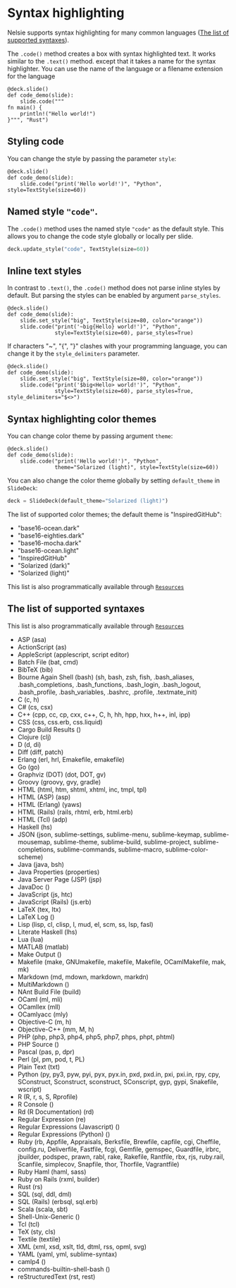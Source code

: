 # Syntax highlighting

Nelsie supports syntax highlighting for many common languages ([The list of supported syntaxes](#the-list-of-supported-syntaxes)).

The `.code()` method creates a box with syntax highlighted text. It works similar to the `.text()` method.
except that it takes a name for the syntax highlighter. You can use the name of the language or a filename extension
for the language

```nelsie
@deck.slide()
def code_demo(slide):
    slide.code("""
fn main() {
    println!("Hello world!")
}""", "Rust")
```

## Styling code

You can change the style by passing the parameter `style`:

```nelsie
@deck.slide()
def code_demo(slide):
    slide.code("print('Hello world!')", "Python", style=TextStyle(size=60))
```


## Named style `"code"`.

The `.code()` method uses the named style `"code"` as the default style.
This allows you to change the code style globally or locally per slide.

```python
deck.update_style("code", TextStyle(size=60))
```


## Inline text styles

In contrast to `.text()`, the `.code()` method does not parse inline styles by default.
But parsing the styles can be enabled by argument `parse_styles`.

```nelsie
@deck.slide()
def code_demo(slide):
    slide.set_style("big", TextStyle(size=80, color="orange"))
    slide.code("print('~big{Hello} world!')", "Python",
               style=TextStyle(size=60), parse_styles=True)
```

If characters "~", "{", "}" clashes with your programming language,
you can change it by the `style_delimiters` parameter.

```nelsie
@deck.slide()
def code_demo(slide):
    slide.set_style("big", TextStyle(size=80, color="orange"))
    slide.code("print('$big<Hello> world!')", "Python",
               style=TextStyle(size=60), parse_styles=True, style_delimiters="$<>")
```


## Syntax highlighting color themes

You can change color theme by passing argument `theme`:

```nelsie
@deck.slide()
def code_demo(slide):
    slide.code("print('Hello world!')", "Python",
               theme="Solarized (light)", style=TextStyle(size=60))
```

You can also change the color theme globally by setting `default_theme` in `SlideDeck`:

```python
deck = SlideDeck(default_theme="Solarized (light)")
```

The list of supported color themes; the default theme is "InspiredGitHub":

* "base16-ocean.dark"
* "base16-eighties.dark"
* "base16-mocha.dark"
* "base16-ocean.light"
* "InspiredGitHub"
* "Solarized (dark)"
* "Solarized (light)"

This list is also programmatically available through [`Resources`](resources.md)

## The list of supported syntaxes

This list is also programmatically available through [`Resources`](resources.md)

* ASP (asa)
* ActionScript (as)
* AppleScript (applescript, script editor)
* Batch File (bat, cmd)
* BibTeX (bib)
* Bourne Again Shell (bash) (sh, bash, zsh, fish, .bash_aliases, .bash_completions, .bash_functions, .bash_login, .bash_logout, .bash_profile, .bash_variables, .bashrc, .profile, .textmate_init)
* C (c, h)
* C# (cs, csx)
* C++ (cpp, cc, cp, cxx, c++, C, h, hh, hpp, hxx, h++, inl, ipp)
* CSS (css, css.erb, css.liquid)
* Cargo Build Results ()
* Clojure (clj)
* D (d, di)
* Diff (diff, patch)
* Erlang (erl, hrl, Emakefile, emakefile)
* Go (go)
* Graphviz (DOT) (dot, DOT, gv)
* Groovy (groovy, gvy, gradle)
* HTML (html, htm, shtml, xhtml, inc, tmpl, tpl)
* HTML (ASP) (asp)
* HTML (Erlang) (yaws)
* HTML (Rails) (rails, rhtml, erb, html.erb)
* HTML (Tcl) (adp)
* Haskell (hs)
* JSON (json, sublime-settings, sublime-menu, sublime-keymap, sublime-mousemap, sublime-theme, sublime-build, sublime-project, sublime-completions, sublime-commands, sublime-macro, sublime-color-scheme)
* Java (java, bsh)
* Java Properties (properties)
* Java Server Page (JSP) (jsp)
* JavaDoc ()
* JavaScript (js, htc)
* JavaScript (Rails) (js.erb)
* LaTeX (tex, ltx)
* LaTeX Log ()
* Lisp (lisp, cl, clisp, l, mud, el, scm, ss, lsp, fasl)
* Literate Haskell (lhs)
* Lua (lua)
* MATLAB (matlab)
* Make Output ()
* Makefile (make, GNUmakefile, makefile, Makefile, OCamlMakefile, mak, mk)
* Markdown (md, mdown, markdown, markdn)
* MultiMarkdown ()
* NAnt Build File (build)
* OCaml (ml, mli)
* OCamllex (mll)
* OCamlyacc (mly)
* Objective-C (m, h)
* Objective-C++ (mm, M, h)
* PHP (php, php3, php4, php5, php7, phps, phpt, phtml)
* PHP Source ()
* Pascal (pas, p, dpr)
* Perl (pl, pm, pod, t, PL)
* Plain Text (txt)
* Python (py, py3, pyw, pyi, pyx, pyx.in, pxd, pxd.in, pxi, pxi.in, rpy, cpy, SConstruct, Sconstruct, sconstruct, SConscript, gyp, gypi, Snakefile, wscript)
* R (R, r, s, S, Rprofile)
* R Console ()
* Rd (R Documentation) (rd)
* Regular Expression (re)
* Regular Expressions (Javascript) ()
* Regular Expressions (Python) ()
* Ruby (rb, Appfile, Appraisals, Berksfile, Brewfile, capfile, cgi, Cheffile, config.ru, Deliverfile, Fastfile, fcgi, Gemfile, gemspec, Guardfile, irbrc, jbuilder, podspec, prawn, rabl, rake, Rakefile, Rantfile, rbx, rjs, ruby.rail, Scanfile, simplecov, Snapfile, thor, Thorfile, Vagrantfile)
* Ruby Haml (haml, sass)
* Ruby on Rails (rxml, builder)
* Rust (rs)
* SQL (sql, ddl, dml)
* SQL (Rails) (erbsql, sql.erb)
* Scala (scala, sbt)
* Shell-Unix-Generic ()
* Tcl (tcl)
* TeX (sty, cls)
* Textile (textile)
* XML (xml, xsd, xslt, tld, dtml, rss, opml, svg)
* YAML (yaml, yml, sublime-syntax)
* camlp4 ()
* commands-builtin-shell-bash ()
* reStructuredText (rst, rest)

